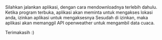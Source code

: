 Silahkan jalankan aplikasi, dengan cara mendownloadnya terlebih dahulu.
Ketika program terbuka, aplikasi akan meminta untuk mengakses lokasi anda, izinkan aplikasi untuk mengaksesnya
Sesudah di izinkan, maka aplikasi akan memanggil API openweather untuk mengambil data cuaca.

Terimakasih :)
